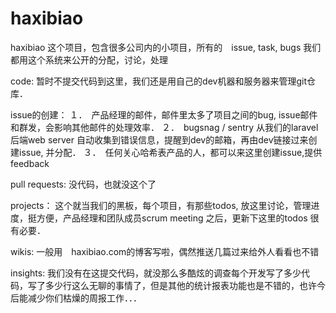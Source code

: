 # haxibiao
haxibiao 这个项目，包含很多公司内的小项目，所有的　issue, task, bugs 我们都用这个系统来公开的分配，讨论，处理

code:
暂时不提交代码到这里，我们还是用自己的dev机器和服务器来管理git仓库．

issue的创建：
１．　产品经理的邮件，邮件里太多了项目之间的bug, issue邮件和群发，会影响其他邮件的处理效率．
２．　bugsnag / sentry 从我们的laravel后端web server 自动收集到错误信息，提醒到dev的邮箱，再由dev链接过来创建issue, 并分配．
３．　任何关心哈希表产品的人，都可以来这里创建issue,提供feedback

pull requests:
没代码，也就没这个了

projects：
这个就当我们的黑板，每个项目，有那些todos, 放这里讨论，管理进度，挺方便，产品经理和团队成员scrum meeting 之后，更新下这里的todos 很有必要．

wikis:
一般用　haxibiao.com的博客写啦，偶然推送几篇过来给外人看看也不错

insights:
我们没有在这提交代码，就没那么多酷炫的调查每个开发写了多少代码，写了多少行这么无聊的事情了，但是其他的统计报表功能也是不错的，也许今后能减少你们枯燥的周报工作．．．
